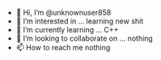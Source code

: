 - 👋 Hi, I’m @unknownuser858
- 👀 I’m interested in ...  learning new shit
- 🌱 I’m currently learning ... C++
- 💞️ I’m looking to collaborate on ... nothing
- 📫 How to reach me  nothing

<!---
unknownuser858/unknownuser858 is a ✨ special ✨ repository because its `README.md` (this file) appears on your GitHub profile.
You can click the Preview link to take a look at your changes.
--->
